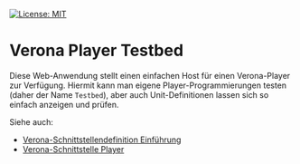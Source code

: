 [![License: MIT](https://img.shields.io/badge/License-MIT-yellow.svg?style=flat-square)](https://opensource.org/licenses/MIT)

# Verona Player Testbed

Diese Web-Anwendung stellt einen einfachen Host für einen Verona-Player zur 
Verfügung. Hiermit kann man eigene Player-Programmierungen testen (daher der Name `Testbed`),
aber auch Unit-Definitionen lassen sich so einfach anzeigen und prüfen.

Siehe auch:

* [Verona-Schnittstellendefinition Einführung](https://github.com/verona-interfaces/introduction/wiki)
* [Verona-Schnittstelle Player](https://verona-interfaces.github.io/player/)
